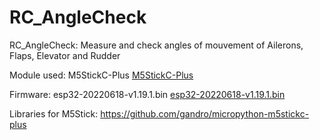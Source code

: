 # RC_AngleCheck
RC_AngleCheck: Measure and check angles of mouvement of Ailerons, Flaps, Elevator and Rudder
<P>
<P>
Module used: M5StickC-Plus <a href="https://fr.aliexpress.com/item/1005003297502591.html?spm=a2g0o.order_list.order_list_main.21.3f0d5e5bJblw2T&gatewayAdapt=glo2fra" target="_blank">M5StickC-Plus</a>
<P>
Firmware: esp32-20220618-v1.19.1.bin <a href="https://micropython.org/resources/firmware/esp32-20220618-v1.19.1.bin" target="_blank">esp32-20220618-v1.19.1.bin</a>
<P>
Libraries for M5Stick: <a href="https://github.com/gandro/micropython-m5stickc-plus" target="_blank">https://github.com/gandro/micropython-m5stickc-plus</a>
<P>
  
